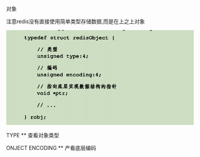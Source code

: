 对象

注意redis没有直接使用简单类型存储数据,而是在上之上对象

![对象结构](https://raw.githubusercontent.com/xuke123/tuChuang/master/20200711152850.png)

TYPE ** 查看对象类型

ONJECT ENCODING ** 产看底层编码
